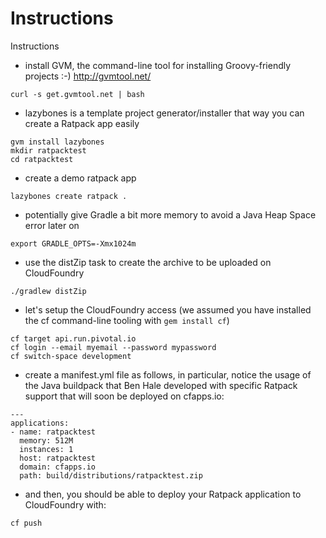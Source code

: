Instructions
===============

Instructions

* install GVM, the command-line tool for installing Groovy-friendly projects :-) http://gvmtool.net/

```
curl -s get.gvmtool.net | bash
````

* lazybones is a template project generator/installer that way you can create a Ratpack app easily

```
gvm install lazybones
mkdir ratpacktest
cd ratpacktest
```

* create a demo ratpack app

```
lazybones create ratpack .
```

* potentially give Gradle a bit more memory to avoid a Java Heap Space error later on

```
export GRADLE_OPTS=-Xmx1024m
```

* use the distZip task to create the archive to be uploaded on CloudFoundry

```
./gradlew distZip
````

* let's setup the CloudFoundry access (we assumed you have installed the cf command-line tooling with `gem install cf`)

```
cf target api.run.pivotal.io
cf login --email myemail --password mypassword
cf switch-space development
```

* create a manifest.yml file as follows, in particular, notice the usage of the Java buildpack that Ben Hale developed with specific Ratpack support that will soon be deployed on cfapps.io:

```
---
applications:
- name: ratpacktest
  memory: 512M
  instances: 1
  host: ratpacktest
  domain: cfapps.io
  path: build/distributions/ratpacktest.zip

```

* and then, you should be able to deploy your Ratpack application to CloudFoundry with:

```
cf push
```

